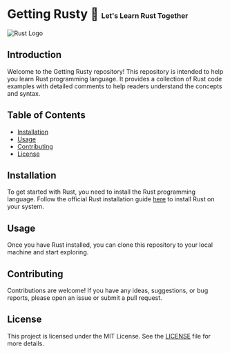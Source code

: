 # Getting Rusty 🦀  <span style="font-size:medium"> Let's Learn Rust Together </span>

![Rust Logo](https://rustacean.net/more-crabby-things/dancing-ferris.gif)

## Introduction

Welcome to the Getting Rusty repository! This repository is intended to help you learn Rust programming language. It provides a collection of Rust code examples with detailed comments to help readers understand the concepts and syntax.

## Table of Contents

- [Installation](#installation)
- [Usage](#usage)
- [Contributing](#contributing)
- [License](#license)

## Installation

To get started with Rust, you need to install the Rust programming language. Follow the official Rust installation guide [here](https://www.rust-lang.org/tools/install) to install Rust on your system.

## Usage

Once you have Rust installed, you can clone this repository to your local machine and start exploring.

## Contributing

Contributions are welcome! If you have any ideas, suggestions, or bug reports, please open an issue or submit a pull request.

## License

This project is licensed under the MIT License. See the [LICENSE](LICENSE) file for more details.
